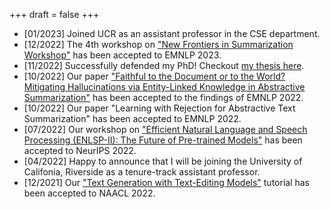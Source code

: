 +++
draft = false
+++

-   [01/2023] Joined UCR as an assistant professor in the CSE department.
-   [12/2022] The 4th workshop on ["New Frontiers in Summarization Workshop"](https://newsumm.github.io/2023/) has been accepted to EMNLP 2023.
-   [11/2022] Successfully defended my PhD! Checkout [my thesis here](/phd_thesis/).
-   [10/2022] Our paper ["Faithful to the Document or to the World? Mitigating Hallucinations via Entity-Linked Knowledge in Abstractive Summarization"](https://arxiv.org/abs/2204.13761) has been accepted to the findings of EMNLP 2022.
-   [10/2022] Our paper "Learning with Rejection for Abstractive Text Summarization" has been accepted to EMNLP 2022.
-   [07/2022] Our workshop on ["Efficient Natural Language and Speech Processing (ENLSP-II): The Future of Pre-trained Models"](https://neurips2022-enlsp.github.io/) has been accepted to NeurIPS 2022.
-   [04/2022] Happy to announce that I will be joining the University of Califonia, Riverside as a tenure-track assistant professor.
-   [12/2021] Our ["Text Generation with Text-Editing Models"](https://text-editing.github.io/) tutorial has been accepted to NAACL 2022.